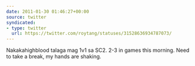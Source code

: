 ```yaml
---
date: 2011-01-30 01:46:27+00:00
source: twitter
syndicated:
- type: twitter
  url: https://twitter.com/roytang/statuses/31528636934787073/
---
```


Nakakahighblood talaga mag 1v1 sa SC2. 2-3 in games this morning. Need to take a break, my hands are shaking.
